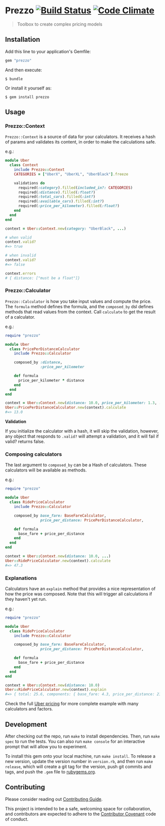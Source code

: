 # Prezzo [![Build Status](https://travis-ci.org/marceloboeira/prezzo.svg?branch=master)](https://travis-ci.org/marceloboeira/prezzo) [![Code Climate](https://codeclimate.com/github/marceloboeira/prezzo.png)](https://codeclimate.com/github/marceloboeira/prezzo)
> Toolbox to create complex pricing models

## Installation

Add this line to your application's Gemfile:

```ruby
gem "prezzo"
```

And then execute:

```
$ bundle
```

Or install it yourself as:

```
$ gem install prezzo
```

## Usage

### Prezzo::Context


`Prezzo::Context` is a source of data for your calculators. It receives a
hash of params and validates its content, in order to make the calculations
safe.

e.g.:

```ruby
module Uber
  class Context
    include Prezzo::Context
    CATEGORIES = ["UberX", "UberXL", "UberBlack"].freeze

    validations do
      required(:category).filled(included_in?: CATEGORIES)
      required(:distance).filled(:float?)
      required(:total_cars).filled(:int?)
      required(:available_cars).filled(:int?)
      required(:price_per_kilometer).filled(:float?)
    end
  end
end

context = Uber::Context.new(category: "UberBlack", ...)

# when valid
context.valid?
#=> true

# when invalid
context.valid?
#=> false

context.errors
# { distance: ["must be a float"]}
```

### Prezzo::Calculator

`Prezzo::Calculator` is how you take input values and compute the price. The
`formula` method defines the formula, and the `composed_by` dsl defines methods
that read values from the context. Call `calculate` to get the result of a
calculator.

e.g.:

```ruby
require "prezzo"

module Uber
  class PricePerDistanceCalculator
    include Prezzo::Calculator

    composed_by :distance,
                :price_per_kilometer

    def formula
      price_per_kilometer * distance
    end
  end
end

context = Uber::Context.new(distance: 10.0, price_per_kilometer: 1.3, ...)
Uber::PricePerDistanceCalculator.new(context).calculate
#=> 13.0
```

**Validation**

If you initialize the calculator with a hash, it will skip the validation,
however, any object that responds to `.valid?` will attempt a validation, and
it will fail if valid? returns false.

### Composing calculators

The last argument to `composed_by` can be a Hash of calculators. These
calculators will be available as methods.

e.g.:

```ruby
require "prezzo"

module Uber
  class RidePriceCalculator
    include Prezzo::Calculator

    composed_by base_fare: BaseFareCalculator,
                price_per_distance: PricePerDistanceCalculator,

    def formula
      base_fare + price_per_distance
    end
  end
end

context = Uber::Context.new(distance: 10.0, ...)
Uber::RidePriceCalculator.new(context).calculate
#=> 47.3
```

### Explanations

Calculators have an `explain` method that provides a nice representation of how
the price was composed. Note that this will trigger all calculations if they
haven't yet run.

e.g.:

```ruby
require "prezzo"

module Uber
  class RidePriceCalculator
    include Prezzo::Calculator

    composed_by base_fare: BaseFareCalculator,
                price_per_distance: PricePerDistanceCalculator,

    def formula
      base_fare + price_per_distance
    end
  end
end

context = Uber::Context.new(distance: 10.0)
Uber::RidePriceCalculator.new(context).explain
#=> { total: 25.6, components: { base_fare: 4.3, price_per_distance: 21.3 } }
```

Check the full [Uber pricing](/spec/integration/uber_pricing_spec.rb) for more complete example with many calculators and factors.

## Development

After checking out the repo, run `make` to install dependencies. Then, run `make spec` to run the tests. You can also run `make console` for an interactive prompt that will allow you to experiment.

To install this gem onto your local machine, run `make install`. To release a new version, update the version number in `version.rb`, and then run `make release`, which will create a git tag for the version, push git commits and tags, and push the `.gem` file to [rubygems.org](https://rubygems.org).

## Contributing

Please consider reading out [Contributing Guide](CONTRIBUTING.md).

This project is intended to be a safe, welcoming space for collaboration, and contributors are expected to adhere to the [Contributor Covenant](http://contributor-covenant.org) code of conduct.
